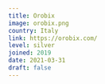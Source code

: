 ```yaml
---
title: Orobix
image: orobix.png
country: Italy
link: https://orobix.com/ 
level: silver
joined: 2019
date: 2021-03-31
draft: false
---
```

